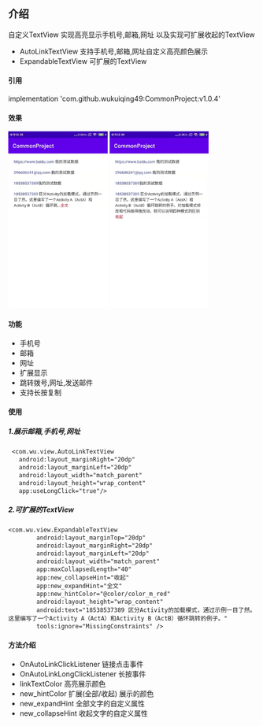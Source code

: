 ## 介绍

自定义TextView 实现高亮显示手机号,邮箱,网址 以及实现可扩展收起的TextView

* AutoLinkTextView 支持手机号,邮箱,网址自定义高亮颜色展示
* ExpandableTextView 可扩展的TextView
 
#### 引用

implementation 'com.github.wukuiqing49:CommonProject:v1.0.4'

#### 效果
<p>
<img src="imgs/defult.jpg" width="40%">
<img src="imgs/open.jpg" width="40%">
</p>

#### 功能

* 手机号
* 邮箱
* 网址
* 扩展显示
* 跳转拨号,网址,发送邮件
* 支持长按复制

#### 使用

##### 1.展示邮箱,手机号,网址
```
 <com.wu.view.AutoLinkTextView 
   android:layout_marginRight="20dp"  
   android:layout_marginLeft="20dp"  
   android:layout_width="match_parent"  
   android:layout_height="wrap_content"  
   app:useLongClick="true"/>   
```
##### 2.可扩展的TextView
```
<com.wu.view.ExpandableTextView
        android:layout_marginTop="20dp"
        android:layout_marginRight="20dp"
        android:layout_marginLeft="20dp"
        android:layout_width="match_parent"
        app:maxCollapsedLength="40"
        app:new_collapseHint="收起"
        app:new_expandHint="全文"
        app:new_hintColor="@color/color_m_red"
        android:layout_height="wrap_content"
        android:text="18538537389 区分Activity的加载模式，通过示例一目了然。这里编写了一个Activity A（ActA）和Activity B（ActB）循环跳转的例子。"
        tools:ignore="MissingConstraints" />  
```

#### 方法介绍

* OnAutoLinkClickListener 链接点击事件
* OnAutoLinkLongClickListener 长按事件
* linkTextColor 高亮展示颜色
* new_hintColor 扩展(全部/收起) 展示的颜色
* new_expandHint 全部文字的自定义属性
* new_collapseHint 收起文字的自定义属性



 
 

 








